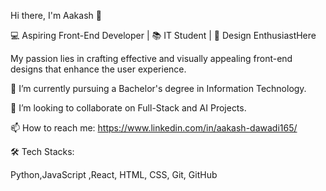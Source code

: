 
Hi there, I'm Aakash 👋

💻 Aspiring Front-End Developer | 📚 IT Student | 🎨 Design EnthusiastHere 


 My passion lies in crafting effective and visually appealing front-end designs that enhance the user experience.

🌱 I’m  currently pursuing a Bachelor's degree in Information Technology.

👯 I’m looking to collaborate on Full-Stack and AI Projects.

📫 How to reach me: https://www.linkedin.com/in/aakash-dawadi165/


🛠  Tech Stacks:

Python,JavaScript ,React,   HTML,  CSS, Git,  GitHub 














